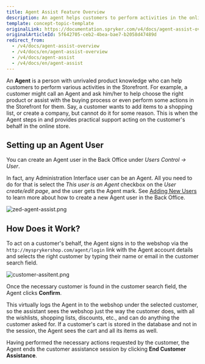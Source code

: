 ```yaml
---
title: Agent Assist Feature Overview
description: An agent helps customers to perform activities in the online store and provides support by carrying out actions on customer's behalf in the web-shop
template: concept-topic-template
originalLink: https://documentation.spryker.com/v4/docs/agent-assist-overview
originalArticleId: 5f642705-ceb2-4bea-bae7-b2058d47489d
redirect_from:
  - /v4/docs/agent-assist-overview
  - /v4/docs/en/agent-assist-overview
  - /v4/docs/agent-assist
  - /v4/docs/en/agent-assist
---
```


An **Agent** is a person with unrivaled product knowledge who can help customers to perform various activities in the Storefront. For example, a customer might call an Agent and ask him/her to help choose the right product or assist with the buying process or even perform some actions in the Storefront for them. Say, a customer wants to add items to a shopping list, or create a company, but cannot do it for some reason. This is when the Agent steps in and provides practical support acting on the customer's behalf in the online store.

## Setting up an Agent User

You can create an Agent user in the Back Office under _Users Control → User_.

In fact, any Administration Interface user can be an Agent. All you need to do for that is select the *This user is an Agent* checkbox on the *User create/edit page*, and the user gets the Agent mark. See [Adding New Users](/docs/scos/user/back-office-user-guides/{{page.version}}/users/roles-groups-and-users/managing-users.html) to learn more about how to create a new Agent user in the Back Office.

![zed-agent-assist.png](https://spryker.s3.eu-central-1.amazonaws.com/docs/Features/Company+Account+Management/Agent+Assist/Agent+Assist+Feature+Overview/zed-agent-assist.png) 

## How Does it Work?
To act on a customer's behalf, the Agent signs in to the webshop via the `http://mysprykershop.com/agent/login` link with the Agent account details and selects the right customer by typing their name or email in the customer search field.

![customer-assitent.png](https://spryker.s3.eu-central-1.amazonaws.com/docs/Features/Company+Account+Management/Agent+Assist/Agent+Assist+Feature+Overview/customer-assitent.png) 

Once the necessary customer is found in the customer search field, the Agent clicks **Confirm**.

This virtually logs the Agent in to the webshop under the selected customer, so the assistant sees the webshop just the way the customer does, with all the wishlists, shopping lists, discounts, etc., and can do anything the customer asked for. If a customer's cart is stored in the database and not in the session, the Agent sees the cart and all its items as well.

Having performed the necessary actions requested by the customer, the Agent ends the customer assistance session by clicking **End Customer Assistance**.

<!-- ![image](https://spryker.s3.eu-central-1.amazonaws.com/docs/Features/Company+Account+Management/Agent+Assist/Agent+Assist+Feature+Overview/customer-session.png)  -->

<!-- Last review date: Sep 26, 2018-- by Andrii Sokirko -->
